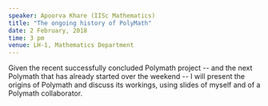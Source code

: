 ```yaml
---
speaker: Apoorva Khare (IISc Mathematics)
title: "The ongoing history of PolyMath"
date: 2 February, 2018
time: 3 pm
venue: LH-1, Mathematics Department
---
```


Given the recent successfully concluded Polymath project -- and
the next Polymath that has already started over the weekend -- I
will present the origins of Polymath and discuss its workings,
using slides of myself and of a Polymath collaborator.
